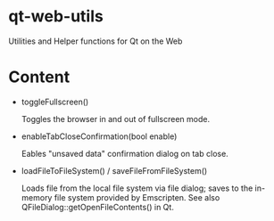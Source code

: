 # qt-web-utils

Utilities and Helper functions for Qt on the Web

# Content

* toggleFullscreen()

  Toggles the browser in and out of fullscreen mode.
  
* enableTabCloseConfirmation(bool enable)

  Eables "unsaved data" confirmation dialog on tab close.

* loadFileToFileSystem() / saveFileFromFileSystem()

  Loads file from the local file system via file dialog; saves to the in-memory file system
  provided by Emscripten. See also QFileDialog::getOpenFileContents() in Qt.
